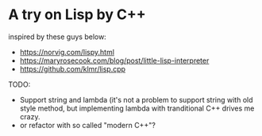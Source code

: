 # A try on Lisp by C++

inspired by these guys below:
- https://norvig.com/lispy.html
- https://maryrosecook.com/blog/post/little-lisp-interpreter
- https://github.com/klmr/lisp.cpp

TODO:
- Support string and lambda (it's not a problem to support string with old style method, but implementing lambda with tranditional C++ drives me crazy.
- or refactor with so called "modern C++"?
